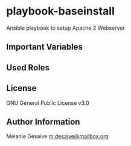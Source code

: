 playbook-baseinstall
=========
Ansible playbook to setup Apache 2 Webserver

Important Variables
------------

Used Roles
--------------

License
-------
GNU General Public License v3.0

Author Information
------------------
Melanie Desaive
m.desaive@mailbox.org
